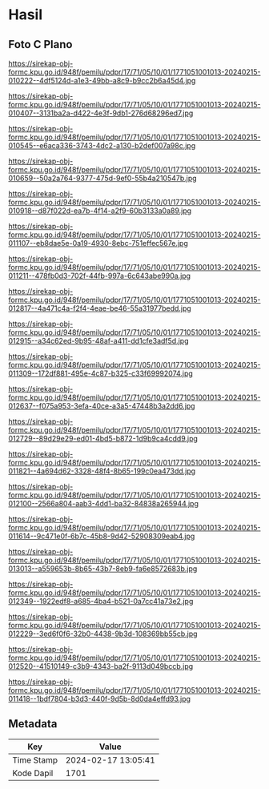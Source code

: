 # Hasil

## Foto C Plano

https://sirekap-obj-formc.kpu.go.id/948f/pemilu/pdpr/17/71/05/10/01/1771051001013-20240215-010222--4df5124d-a1e3-49bb-a8c9-b9cc2b6a45d4.jpg

https://sirekap-obj-formc.kpu.go.id/948f/pemilu/pdpr/17/71/05/10/01/1771051001013-20240215-010407--3131ba2a-d422-4e3f-9db1-276d68296ed7.jpg

https://sirekap-obj-formc.kpu.go.id/948f/pemilu/pdpr/17/71/05/10/01/1771051001013-20240215-010545--e6aca336-3743-4dc2-a130-b2def007a98c.jpg

https://sirekap-obj-formc.kpu.go.id/948f/pemilu/pdpr/17/71/05/10/01/1771051001013-20240215-010659--50a2a764-9377-475d-9ef0-55b4a210547b.jpg

https://sirekap-obj-formc.kpu.go.id/948f/pemilu/pdpr/17/71/05/10/01/1771051001013-20240215-010918--d87f022d-ea7b-4f14-a2f9-60b3133a0a89.jpg

https://sirekap-obj-formc.kpu.go.id/948f/pemilu/pdpr/17/71/05/10/01/1771051001013-20240215-011107--eb8dae5e-0a19-4930-8ebc-751effec567e.jpg

https://sirekap-obj-formc.kpu.go.id/948f/pemilu/pdpr/17/71/05/10/01/1771051001013-20240215-011211--478fb0d3-702f-44fb-997a-6c643abe990a.jpg

https://sirekap-obj-formc.kpu.go.id/948f/pemilu/pdpr/17/71/05/10/01/1771051001013-20240215-012817--4a471c4a-f2f4-4eae-be46-55a31977bedd.jpg

https://sirekap-obj-formc.kpu.go.id/948f/pemilu/pdpr/17/71/05/10/01/1771051001013-20240215-012915--a34c62ed-9b95-48af-a411-dd1cfe3adf5d.jpg

https://sirekap-obj-formc.kpu.go.id/948f/pemilu/pdpr/17/71/05/10/01/1771051001013-20240215-011309--172df881-495e-4c87-b325-c33f69992074.jpg

https://sirekap-obj-formc.kpu.go.id/948f/pemilu/pdpr/17/71/05/10/01/1771051001013-20240215-012637--f075a953-3efa-40ce-a3a5-47448b3a2dd6.jpg

https://sirekap-obj-formc.kpu.go.id/948f/pemilu/pdpr/17/71/05/10/01/1771051001013-20240215-012729--89d29e29-ed01-4bd5-b872-1d9b9ca4cdd9.jpg

https://sirekap-obj-formc.kpu.go.id/948f/pemilu/pdpr/17/71/05/10/01/1771051001013-20240215-011821--4a694d62-3328-48f4-8b65-199c0ea473dd.jpg

https://sirekap-obj-formc.kpu.go.id/948f/pemilu/pdpr/17/71/05/10/01/1771051001013-20240215-012100--2566a804-aab3-4dd1-ba32-84838a265944.jpg

https://sirekap-obj-formc.kpu.go.id/948f/pemilu/pdpr/17/71/05/10/01/1771051001013-20240215-011614--9c471e0f-6b7c-45b8-9d42-52908309eab4.jpg

https://sirekap-obj-formc.kpu.go.id/948f/pemilu/pdpr/17/71/05/10/01/1771051001013-20240215-013013--a559653b-8b65-43b7-8eb9-fa6e8572683b.jpg

https://sirekap-obj-formc.kpu.go.id/948f/pemilu/pdpr/17/71/05/10/01/1771051001013-20240215-012349--1922edf8-a685-4ba4-b521-0a7cc41a73e2.jpg

https://sirekap-obj-formc.kpu.go.id/948f/pemilu/pdpr/17/71/05/10/01/1771051001013-20240215-012229--3ed6f0f6-32b0-4438-9b3d-108369bb55cb.jpg

https://sirekap-obj-formc.kpu.go.id/948f/pemilu/pdpr/17/71/05/10/01/1771051001013-20240215-012520--41510149-c3b9-4343-ba2f-9113d049bccb.jpg

https://sirekap-obj-formc.kpu.go.id/948f/pemilu/pdpr/17/71/05/10/01/1771051001013-20240215-011418--1bdf7804-b3d3-440f-9d5b-8d0da4effd93.jpg


## Metadata

| Key        | Value               |
| ---------- | ------------------- |
| Time Stamp | 2024-02-17 13:05:41 |
| Kode Dapil | 1701                |



